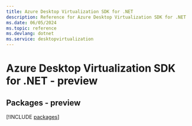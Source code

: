 ```yaml
---
title: Azure Desktop Virtualization SDK for .NET
description: Reference for Azure Desktop Virtualization SDK for .NET
ms.date: 06/05/2024
ms.topic: reference
ms.devlang: dotnet
ms.service: desktopvirtualization
---
```

# Azure Desktop Virtualization SDK for .NET - preview
## Packages - preview
[!INCLUDE [packages](desktop-virtualization-index.md)]